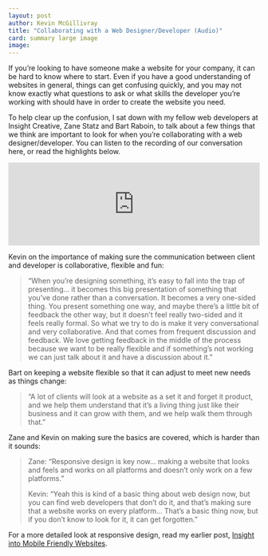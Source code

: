 ```yaml
---
layout: post
author: Kevin McGillivray
title: "Collaborating with a Web Designer/Developer (Audio)"
card: summary large image
image: 
---
```


If you’re looking to have someone make a website for your company, it can be hard to know where to start. Even if you have a good understanding of websites in general, things can get confusing quickly, and you may not know exactly what questions to ask or what skills the developer you’re working with should have in order to create the website you need. 

To help clear up the confusion, I sat down with my fellow web developers at Insight Creative, Zane Statz and Bart Raboin, to talk about a few things that we think are important to look for when you’re collaborating with a web designer/developer. You can listen to the recording of our conversation here, or read the highlights below.

<iframe width="100%" height="166" scrolling="no" frameborder="no" src="https://w.soundcloud.com/player/?url=https%3A//api.soundcloud.com/tracks/157869159&amp;color=ff5500&amp;auto_play=false&amp;hide_related=false&amp;show_comments=true&amp;show_user=true&amp;show_reposts=false"></iframe>

Kevin on the importance of making sure the communication between client and developer is collaborative, flexible and fun:

> “When you’re designing something, it’s easy to fall into the trap of presenting… it becomes this big presentation of something that you’ve done rather than a conversation. It becomes a very one-sided thing. You present something one way, and maybe there’s a little bit of feedback the other way, but it doesn’t feel really two-sided and it feels really formal. So what we try to do is make it very conversational and very collaborative. And that comes from frequent discussion and feedback. We love getting feedback in the middle of the process because we want to be really flexible and if something’s not working we can just talk about it and have a discussion about it.”

Bart on keeping a website flexible so that it can adjust to meet new needs as things change:

> “A lot of clients will look at a website as a set it and forget it product, and we help them understand that it’s a living thing just like their business and it can grow with them, and we help walk them through that.”

Zane and Kevin on making sure the basics are covered, which is harder than it sounds:

> Zane: “Responsive design is key now… making a website that looks and feels and works on all platforms and doesn’t only work on a few platforms.” 
>
> Kevin: “Yeah this is kind of a basic thing about web design now, but you can find web developers that don’t do it, and that’s making sure that a website works on every platform… That’s a basic thing now, but if you don’t know to look for it, it can get forgotten.”

For a more detailed look at responsive design, read my earlier post, [Insight into Mobile Friendly Websites](http://www.insightcreative.com/blog/2012/11/insight-into-mobile-friendly-websites/).